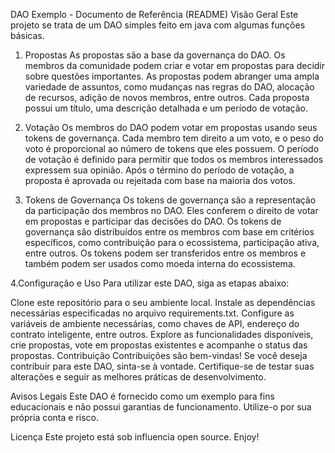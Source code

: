 DAO Exemplo - Documento de Referência (README)
Visão Geral
Este projeto se trata de um DAO simples feito em java com algumas funções básicas.

1. Propostas
As propostas são a base da governança do DAO. Os membros da comunidade podem criar e votar em propostas para decidir sobre questões importantes. As propostas podem abranger uma ampla variedade de assuntos, como mudanças nas regras do DAO, alocação de recursos, adição de novos membros, entre outros. Cada proposta possui um título, uma descrição detalhada e um período de votação.

2. Votação
Os membros do DAO podem votar em propostas usando seus tokens de governança. Cada membro tem direito a um voto, e o peso do voto é proporcional ao número de tokens que eles possuem. O período de votação é definido para permitir que todos os membros interessados expressem sua opinião. Após o término do período de votação, a proposta é aprovada ou rejeitada com base na maioria dos votos.

3. Tokens de Governança
Os tokens de governança são a representação da participação dos membros no DAO. Eles conferem o direito de votar em propostas e participar das decisões do DAO. Os tokens de governança são distribuídos entre os membros com base em critérios específicos, como contribuição para o ecossistema, participação ativa, entre outros. Os tokens podem ser transferidos entre os membros e também podem ser usados como moeda interna do ecossistema.

4.Configuração e Uso
Para utilizar este DAO, siga as etapas abaixo:

Clone este repositório para o seu ambiente local.
Instale as dependências necessárias especificadas no arquivo requirements.txt.
Configure as variáveis de ambiente necessárias, como chaves de API, endereço do contrato inteligente, entre outros.
Explore as funcionalidades disponíveis, crie propostas, vote em propostas existentes e acompanhe o status das propostas.
Contribuição
Contribuições são bem-vindas! Se você deseja contribuir para este DAO, sinta-se à vontade. Certifique-se de testar suas alterações e seguir as melhores práticas de desenvolvimento.

Avisos Legais
Este DAO é fornecido como um exemplo para fins educacionais e não possui garantias de funcionamento. Utilize-o por sua própria conta e risco.

Licença
Este projeto está sob influencia open source. Enjoy!
